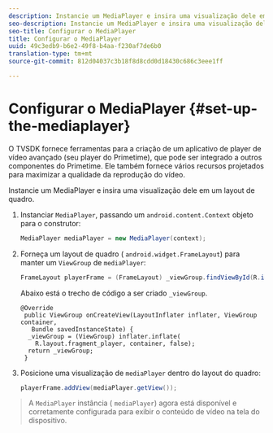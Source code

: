 ```yaml
---
description: Instancie um MediaPlayer e insira uma visualização dele em um layout de quadro.
seo-description: Instancie um MediaPlayer e insira uma visualização dele em um layout de quadro.
seo-title: Configurar o MediaPlayer
title: Configurar o MediaPlayer
uuid: 49c3edb9-b6e2-49f8-b4aa-f230af7de6b0
translation-type: tm+mt
source-git-commit: 812d04037c3b18f8d8cdd0d18430c686c3eee1ff

---
```



# Configurar o MediaPlayer {#set-up-the-mediaplayer}

O TVSDK fornece ferramentas para a criação de um aplicativo de player de vídeo avançado (seu player do Primetime), que pode ser integrado a outros componentes do Primetime. Ele também fornece vários recursos projetados para maximizar a qualidade da reprodução do vídeo.

Instancie um MediaPlayer e insira uma visualização dele em um layout de quadro.

1. Instanciar `MediaPlayer`, passando um `android.content.Context` objeto para o construtor:

   ```java
   MediaPlayer mediaPlayer = new MediaPlayer(context);
   ```

1. Forneça um layout de quadro ( `android.widget.FrameLayout`) para manter um `ViewGroup` de `mediaPlayer`:

   ```java
   FrameLayout playerFrame = (FrameLayout) _viewGroup.findViewById(R.id.playerFrame);
   ```

   Abaixo está o trecho de código a ser criado `_viewGroup`.

   ```
   @Override 
    public ViewGroup onCreateView(LayoutInflater inflater, ViewGroup container, 
      Bundle savedInstanceState) { 
     _viewGroup = (ViewGroup) inflater.inflate( 
       R.layout.fragment_player, container, false); 
     return _viewGroup; 
    }
   ```

1. Posicione uma visualização de `mediaPlayer` dentro do layout do quadro:

   ```java
   playerFrame.addView(mediaPlayer.getView());
   ```

>A `MediaPlayer` instância ( `mediaPlayer`) agora está disponível e corretamente configurada para exibir o conteúdo de vídeo na tela do dispositivo.